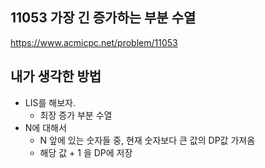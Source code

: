 ## 11053 가장 긴 증가하는 부분 수열

<https://www.acmicpc.net/problem/11053>

## 내가 생각한 방법

<!-- ![이미지](./img.png) -->

- LIS를 해보자.
  - 최장 증가 부분 수열
- N에 대해서
  - N 앞에 있는 숫자들 중, 현재 숫자보다 큰 값의 DP값 가져옴
  - 해당 값 + 1 을 DP에 저장
